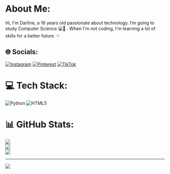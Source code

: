# About Me:
Hi, I'm Darline, a 16 years old passionate about technology. I’m going to study Computer Science 💻🤍 . When I'm not coding, I'm learning a lot of skills for a better future. ✨


## 🌐 Socials:
[![Instagram](https://img.shields.io/badge/Instagram-%23E4405F.svg?logo=Instagram&logoColor=white)](https://instagram.com/DARLINe_007) [![Pinterest](https://img.shields.io/badge/Pinterest-%23E60023.svg?logo=Pinterest&logoColor=white)](https://pinterest.com/DARLINe_007) [![TikTok](https://img.shields.io/badge/TikTok-%23000000.svg?logo=TikTok&logoColor=white)](https://tiktok.com/@DARLINe_007) 

# 💻 Tech Stack:
![Python](https://img.shields.io/badge/python-3670A0?style=for-the-badge&logo=python&logoColor=ffdd54) ![HTML5](https://img.shields.io/badge/html5-%23E34F26.svg?style=for-the-badge&logo=html5&logoColor=white)
# 📊 GitHub Stats:
![](https://github-readme-stats.vercel.app/api?username=darlin-e&theme=dracula&hide_border=false&include_all_commits=false&count_private=false)<br/>
![](https://github-readme-streak-stats.herokuapp.com/?user=darlin-e&theme=dracula&hide_border=false)<br/>
![](https://github-readme-stats.vercel.app/api/top-langs/?username=darlin-e&theme=dracula&hide_border=false&include_all_commits=false&count_private=false&layout=compact)

---
[![](https://visitcount.itsvg.in/api?id=darlin-e&icon=9&color=10)](https://visitcount.itsvg.in)

<!-- Proudly created with GPRM ( https://gprm.itsvg.in ) -->
